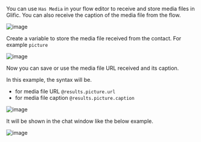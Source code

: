 You can use `Has Media` in your flow editor to receive and store media files in Glific. You can also receive the caption of the media file from the flow.

![image](https://user-images.githubusercontent.com/32592458/218255764-ddd56402-200f-4e3c-af97-d8997dcbb416.png)



Create a variable to store the media file received from the contact. For example `picture`

![image](https://user-images.githubusercontent.com/32592458/218255772-a8905985-ff62-4093-bfed-87d1f51e7589.png)

Now you can save or use the media file URL received and its caption.

In this example, the syntax will be.

- for media file URL `@results.picture.url`
- for media file caption `@results.picture.caption`

![image](https://user-images.githubusercontent.com/32592458/218255777-a8b9b9be-0c3c-4467-850a-e7d7a764ecfc.png)



It will be shown in the chat window like the below example.

![image](https://user-images.githubusercontent.com/32592458/218255784-7ec98d78-65a0-4171-a7c0-2da35038cc58.png)

